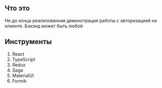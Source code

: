 ## Что это
Не до конца реализованная демонстрация работы с авторизацией на клиенте. Бэкэнд может быть любой

## Инструменты
1) React
2) TypeScript
3) Redux
4) Saga
5) MaterialUI
6) Formik
